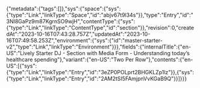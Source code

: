{"metadata":{"tags":[]},"sys":{"space":{"sys":{"type":"Link","linkType":"Space","id":"abjv67t9l34s"}},"type":"Entry","id":"3NI8GaPz9m87KgrnSO9wjH","contentType":{"sys":{"type":"Link","linkType":"ContentType","id":"section"}},"revision":0,"createdAt":"2023-10-16T07:43:28.757Z","updatedAt":"2023-10-16T07:49:58.253Z","environment":{"sys":{"id":"master-starter-v2","type":"Link","linkType":"Environment"}}},"fields":{"internalTitle":{"en-US":"Lively Starter DJ - Section with Media Form - Understanding today’s healthcare spending"},"variant":{"en-US":"Two Per Row"},"contents":{"en-US":[{"sys":{"type":"Link","linkType":"Entry","id":"3eZP0POLprt2BHGKLZp1lz"}},{"sys":{"type":"Link","linkType":"Entry","id":"2AM2tSI5FAmjpnVvKGaB9Q"}}]}}}